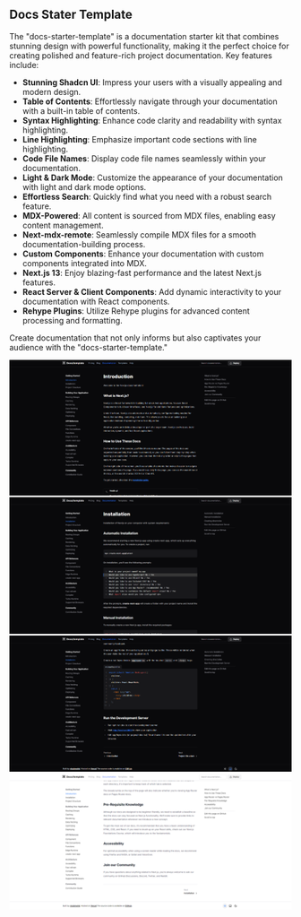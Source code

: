 ## Docs Stater Template

The "docs-starter-template" is a documentation starter kit that combines stunning design with powerful functionality, making it the perfect choice for creating polished and feature-rich project documentation. Key features include:

- **Stunning Shadcn UI**: Impress your users with a visually appealing and modern design.
- **Table of Contents**: Effortlessly navigate through your documentation with a built-in table of contents.
- **Syntax Highlighting**: Enhance code clarity and readability with syntax highlighting.
- **Line Highlighting**: Emphasize important code sections with line highlighting.
- **Code File Names**: Display code file names seamlessly within your documentation.
- **Light & Dark Mode**: Customize the appearance of your documentation with light and dark mode options.
- **Effortless Search**: Quickly find what you need with a robust search feature.
- **MDX-Powered**: All content is sourced from MDX files, enabling easy content management.
- **Next-mdx-remote**: Seamlessly compile MDX files for a smooth documentation-building process.
- **Custom Components**: Enhance your documentation with custom components integrated into MDX.
- **Next.js 13**: Enjoy blazing-fast performance and the latest Next.js features.
- **React Server & Client Components**: Add dynamic interactivity to your documentation with React components.
- **Rehype Plugins**: Utilize Rehype plugins for advanced content processing and formatting.

Create documentation that not only informs but also captivates your audience with the "docs-starter-template."

<img src="images/intro_dark.png" alt="" />
<img src="images/installation_dark.png" alt="" />
<img src="images/code_dark.png" alt="" />
<img src="images/pagination.png" alt="" />

